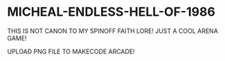 # MICHEAL-ENDLESS-HELL-OF-1986
THIS IS NOT CANON TO MY SPINOFF FAITH LORE!  JUST A COOL ARENA GAME!

UPLOAD PNG FILE TO MAKECODE ARCADE!

